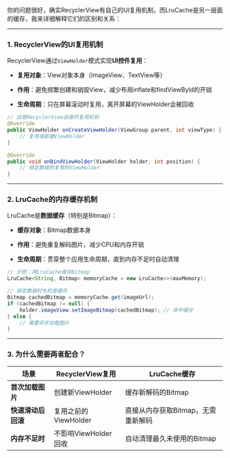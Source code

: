 你的问题很好，确实RecyclerView有自己的UI复用机制，而LruCache是另一层面的缓存，我来详细解释它们的区别和关系：

---

### **1. RecyclerView的UI复用机制**

RecyclerView通过`ViewHolder`模式实现**UI控件复用**：

- **复用对象**：View对象本身（ImageView、TextView等）
    
- **作用**：避免频繁创建和销毁View，减少布局inflate和findViewById的开销
    
- **生命周期**：只在屏幕滚动时复用，离开屏幕的ViewHolder会被回收
```java
// 这是RecyclerView自身的复用机制
@Override
public ViewHolder onCreateViewHolder(ViewGroup parent, int viewType) {
    // 复用或新建ViewHolder
}

@Override
public void onBindViewHolder(ViewHolder holder, int position) {
    // 绑定数据到复用的ViewHolder
}
```

---

### **2. LruCache的内存缓存机制**

LruCache是**数据缓存**（特别是Bitmap）：

- **缓存对象**：Bitmap数据本身
    
- **作用**：避免重复解码图片，减少CPU和内存开销
    
- **生命周期**：贯穿整个应用生命周期，直到内存不足时自动清理
    
```java
// 示例：用LruCache缓存Bitmap
LruCache<String, Bitmap> memoryCache = new LruCache<>(maxMemory);

// 绑定数据时先检查缓存
Bitmap cachedBitmap = memoryCache.get(imageUrl);
if (cachedBitmap != null) {
    holder.imageView.setImageBitmap(cachedBitmap); // 命中缓存
} else {
    // 需要异步加载图片
}
```
---
### **3. 为什么需要两者配合？**

| 场景          | RecyclerView复用  | LruCache缓存           |
| ----------- | --------------- | -------------------- |
| **首次加载图片**  | 创建新ViewHolder   | 缓存新解码的Bitmap         |
| **快速滑动后回滚** | 复用之前的ViewHolder | 直接从内存获取Bitmap，无需重新解码 |
| **内存不足时**   | 不影响ViewHolder回收 | 自动清理最久未使用的Bitmap     |